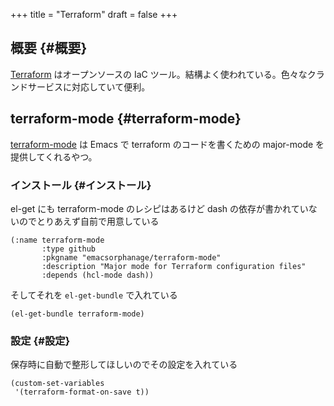 +++
title = "Terraform"
draft = false
+++

## 概要 {#概要}

[Terraform](https://www.terraform.io/) はオープンソースの IaC ツール。結構よく使われている。色々なクランドサービスに対応していて便利。


## terraform-mode {#terraform-mode}

[terraform-mode](https://github.com/hcl-emacs/terraform-mode) は Emacs で terraform のコードを書くための major-mode を提供してくれるやつ。


### インストール {#インストール}

el-get にも terraform-mode のレシピはあるけど
dash の依存が書かれていないのでとりあえず自前で用意している

```emacs-lisp
(:name terraform-mode
       :type github
       :pkgname "emacsorphanage/terraform-mode"
       :description "Major mode for Terraform configuration files"
       :depends (hcl-mode dash))
```

そしてそれを `el-get-bundle` で入れている

```emacs-lisp
(el-get-bundle terraform-mode)
```


### 設定 {#設定}

保存時に自動で整形してほしいのでその設定を入れている

```emacs-lisp
(custom-set-variables
 '(terraform-format-on-save t))
```

